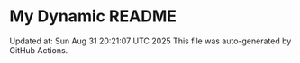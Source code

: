 # My Dynamic README
Updated at: Sun Aug 31 20:21:07 UTC 2025
This file was auto-generated by GitHub Actions.
